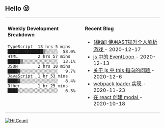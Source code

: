 ## Hello 😜
<table>
<tr>
<td valign="top" width="50%">

#### Weekly Development Breakdown
    

```text
TypeScript  13 hrs 5 mins  ██████████████▒░░░░░  58.0%
HTML        2 hrs 57 mins  █████▒░░░░░░░░░░░░░░  13.1%
JSON        2 hrs 10 mins  ████▓░░░░░░░░░░░░░░░   9.7%
JavaScript  1 hr 53 mins   ████▓░░░░░░░░░░░░░░░   8.4%
Other       1 hr 25 mins   ████░░░░░░░░░░░░░░░░   6.3%
```

</td>
<td valign="top" width="50%">

#### Recent Blog  
 

* <a href='http://www.cnblogs.com/Grewer/p/14149955.html' target='_blank'>[翻译] 使用AST提升个人解析游戏 </a> - 2020-12-17 
* <a href='http://www.cnblogs.com/Grewer/p/14131069.html' target='_blank'>js 中的 EventLoop </a> - 2020-12-13 
* <a href='http://www.cnblogs.com/Grewer/p/14095066.html' target='_blank'>关于 js 中 this 指向的问题 </a> - 2020-12-6 
* <a href='http://www.cnblogs.com/Grewer/p/14028158.html' target='_blank'>webpack  loader 实现 </a> - 2020-11-23 
* <a href='http://www.cnblogs.com/Grewer/p/13837973.html' target='_blank'>在 react 创建 modal </a> - 2020-10-18 


</td>
</tr>
</table>


[![HitCount](http://hits.dwyl.com/grewer@grewercn/Grew'er.svg)](http://hits.dwyl.com/grewer@grewercn/Grew'er)
